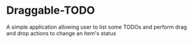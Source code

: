 # Draggable-TODO
A simple application allowing user to list some TODOs and perform drag and drop actions to change an item's status
